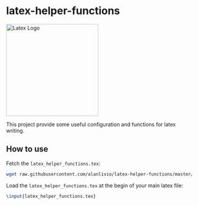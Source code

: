 # latex-helper-functions

<img title="Latex Logo" src="https://upload.wikimedia.org/wikipedia/commons/thumb/9/92/LaTeX_logo.svg/640px-LaTeX_logo.svg.png" width="250">

This project provide some useful configuration and functions for latex writing.

## How to use

Fetch the  `latex_helper_functions.tex`:

```bash
wget raw.githubusercontent.com/alanlivio/latex-helper-functions/master/latex_helper_functions.tex
```

Load the `latex_helper_functions.tex` at the begin of your main latex file:

```latex
\input{latex_helper_functions.tex}
```
